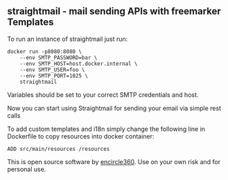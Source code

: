 ## straightmail - mail sending APIs with freemarker Templates

To run an instance of straightmail just run:
```
docker run -p8080:8080 \
    --env SMTP_PASSWORD=bar \
    --env SMTP_HOST=host.docker.internal \
    --env SMTP_USER=foo \
    --env SMTP_PORT=1025 \
    straightmail
```

Variables should be set to your correct SMTP credentials and host.

Now you can start using Straightmail for sending your email via simple rest calls

To add custom templates and i18n simply change the following line in Dockerfile to copy resources into docker container:

```
ADD src/main/resources /resources
```


This is open source software by [encircle360](https://encircle360.com).
Use on your own risk and for personal use.
